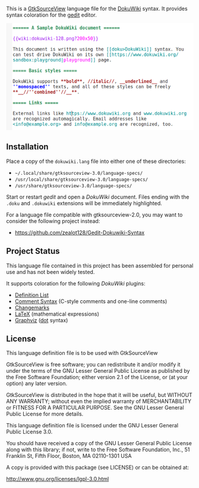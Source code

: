 This is a [GtkSourceView](https://wiki.gnome.org/Projects/GtkSourceView) language file for the [DokuWiki](https://www.dokuwiki.org/) syntax. It provides syntax coloration for the [gedit](https://wiki.gnome.org/Apps/Gedit) editor.

![Sample gedit screen (classic colour scheme)](sample.png)

## Installation

Place a copy of the `dokuwiki.lang` file into either one of these directories:

*  `~/.local/share/gtksourceview-3.0/language-specs/`
*  `/usr/local/share/gtksourceview-3.0/language-specs/`
*  `/usr/share/gtksourceview-3.0/language-specs/`

Start or restart *gedit* and open a *DokuWiki* document. Files ending with the `.doku` and `.dokuwiki` extensions will be immediately highlighted.

For a language file compatible with gtksourceview-2.0, you may want to consider the following project instead:

* https://github.com/zealot128/Gedit-Dokuwiki-Syntax

## Project Status

This language file contained in this project has been assembled for personal use and has not been widely tested.

It supports coloration for the following *DokuWiki* plugins:

* [Definition List](https://www.dokuwiki.org/plugin:definitionlist)
* [Comment Syntax](https://www.dokuwiki.org/plugin:commentsyntax) (C-style comments and one-line comments)
* [Changemarks](https://www.dokuwiki.org/plugin:changemarks)
* [LaTeX](https://www.dokuwiki.org/plugin:latex) (mathematical expressions)
* [Graphviz](https://www.dokuwiki.org/plugin:graphviz) ([dot](http://www.graphviz.org/content/dot-language) syntax)

## License

This language definition file is to be used with GtkSourceView

GtkSourceView is free software; you can redistribute it and/or modify it under the terms of the GNU Lesser General Public License as published by the Free Software Foundation; either version 2.1 of the License, or (at your option) any later version.

GtkSourceView is distributed in the hope that it will be useful, but WITHOUT ANY WARRANTY; without even the implied warranty of MERCHANTABILITY or FITNESS FOR A PARTICULAR PURPOSE.  See the GNU Lesser General Public License for more details.

This language definition file is licensed under the GNU Lesser General Public License 3.0.

You should have received a copy of the GNU Lesser General Public License along with this library; if not, write to the Free Software Foundation, Inc., 51 Franklin St, Fifth Floor, Boston, MA  02110-1301  USA

A copy is provided with this package (see LICENSE) or can be obtained at:

http://www.gnu.org/licenses/lgpl-3.0.html

